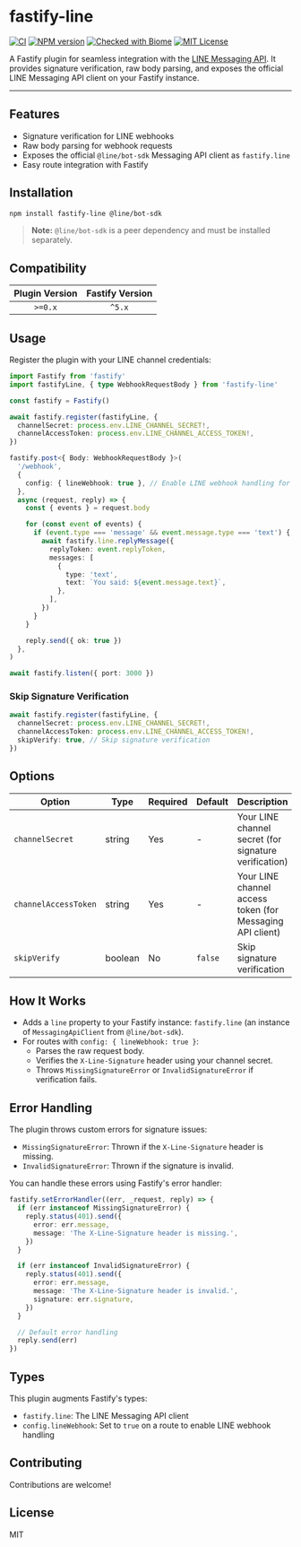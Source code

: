 # fastify-line

[![CI](https://github.com/inyourtime/fastify-line/actions/workflows/ci.yml/badge.svg?branch=main)](https://github.com/inyourtime/fastify-line/actions/workflows/ci.yml)
[![NPM version](https://img.shields.io/npm/v/fastify-line.svg?style=flat)](https://www.npmjs.com/package/fastify-line)
[![Checked with Biome](https://img.shields.io/badge/Checked_with-Biome-60a5fa?style=flat&logo=biome)](https://biomejs.dev)
[![MIT License](https://img.shields.io/badge/license-MIT-blue.svg?style=flat)](./LICENSE)

A Fastify plugin for seamless integration with the [LINE Messaging API](https://developers.line.biz/en/docs/messaging-api/overview/). It provides signature verification, raw body parsing, and exposes the official LINE Messaging API client on your Fastify instance.

---

## Features

- Signature verification for LINE webhooks
- Raw body parsing for webhook requests
- Exposes the official `@line/bot-sdk` Messaging API client as `fastify.line`
- Easy route integration with Fastify

## Installation

```bash
npm install fastify-line @line/bot-sdk
```

> **Note:** `@line/bot-sdk` is a peer dependency and must be installed separately.

## Compatibility

| Plugin Version | Fastify Version |
|:--------------:|:---------------:|
| `>=0.x`        | `^5.x`          |

## Usage

Register the plugin with your LINE channel credentials:

```ts
import Fastify from 'fastify'
import fastifyLine, { type WebhookRequestBody } from 'fastify-line'

const fastify = Fastify()

await fastify.register(fastifyLine, {
  channelSecret: process.env.LINE_CHANNEL_SECRET!,
  channelAccessToken: process.env.LINE_CHANNEL_ACCESS_TOKEN!,
})

fastify.post<{ Body: WebhookRequestBody }>(
  '/webhook',
  {
    config: { lineWebhook: true }, // Enable LINE webhook handling for this route
  },
  async (request, reply) => {
    const { events } = request.body

    for (const event of events) {
      if (event.type === 'message' && event.message.type === 'text') {
        await fastify.line.replyMessage({
          replyToken: event.replyToken,
          messages: [
            {
              type: 'text',
              text: `You said: ${event.message.text}`,
            },
          ],
        })
      }
    }

    reply.send({ ok: true })
  },
)

await fastify.listen({ port: 3000 })
```

### Skip Signature Verification

```ts
await fastify.register(fastifyLine, {
  channelSecret: process.env.LINE_CHANNEL_SECRET!,
  channelAccessToken: process.env.LINE_CHANNEL_ACCESS_TOKEN!,
  skipVerify: true, // Skip signature verification
})
```

## Options

| Option               | Type     | Required | Default | Description                                                      |
|----------------------|----------|----------|---------|------------------------------------------------------------------|
| `channelSecret`      | string   | Yes      | -       | Your LINE channel secret (for signature verification)            |
| `channelAccessToken` | string   | Yes      | -       | Your LINE channel access token (for Messaging API client)        |
| `skipVerify`         | boolean  | No       | `false` | Skip signature verification                                      |

## How It Works

- Adds a `line` property to your Fastify instance: `fastify.line` (an instance of `MessagingApiClient` from `@line/bot-sdk`).
- For routes with `config: { lineWebhook: true }`:
  - Parses the raw request body.
  - Verifies the `X-Line-Signature` header using your channel secret.
  - Throws `MissingSignatureError` or `InvalidSignatureError` if verification fails.

## Error Handling

The plugin throws custom errors for signature issues:

- `MissingSignatureError`: Thrown if the `X-Line-Signature` header is missing.
- `InvalidSignatureError`: Thrown if the signature is invalid.

You can handle these errors using Fastify's error handler:

```ts
fastify.setErrorHandler((err, _request, reply) => {
  if (err instanceof MissingSignatureError) {
    reply.status(401).send({
      error: err.message,
      message: 'The X-Line-Signature header is missing.',
    })
  }

  if (err instanceof InvalidSignatureError) {
    reply.status(401).send({
      error: err.message,
      message: 'The X-Line-Signature header is invalid.',
      signature: err.signature,
    })
  }

  // Default error handling
  reply.send(err)
})
```

## Types

This plugin augments Fastify's types:

- `fastify.line`: The LINE Messaging API client
- `config.lineWebhook`: Set to `true` on a route to enable LINE webhook handling

## Contributing

Contributions are welcome!

## License

MIT
